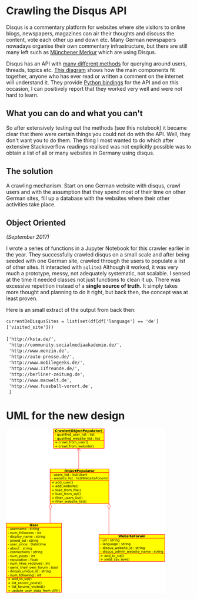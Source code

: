 # Crawling the Disqus API

Disqus is a commentary platform for websites where site visitors to online blogs, newspapers, magazines can air their thoughts and discuss the content, vote each other up and down etc. Many German newspapers nowadays organise their own commentary infrastructure, but there are still many left such as [Münchener Merkur](https://www.merkur.de/) which are using Disqus. 

Disqus has an API with [many different methods](https://disqus.com/api/docs/) for querying around users, threads, topics etc. [This diagram](https://help.disqus.com/customer/portal/articles/1132577) shows how the main components fit together, anyone who has ever read or written a comment on the internet will understand it. They provide [Python bindings](https://github.com/disqus/disqus-python) for the API and on this occasion, I can positively report that they worked very well and were not hard to learn.  

## What you can do and what you can't

So after extensively testing out the methods (see this notebook) it became clear that there were certain things you could not do with the API. Well, they don't want you to do them. The thing I most wanted to do which after extensive Stackoverflow readings realised was not explicitly possible was to obtain a list of all or many websites in Germany using disqus.

## The solution

A crawling mechanism. Start on one German website with disqus, crawl users and with the assumption that they spend most of their time on other German sites, fill up a database with the websites where their other activities take place. 

## Object Oriented 
_(September 2017)_

I wrote a series of functions in a Jupyter Notebook for this crawler earlier in the year. They successfully crawled disqus on a small scale and after being seeded with one German site, crawled through the users to populate a list of other sites. It interacted with `sqlite3` Although it worked, it was very much a prototype, messy, not adequately systematic, not scalable. I sensed at the time it needed classes not just functions to clean it up. There was excessive repetition instead of a **single source of truth.** It simply takes more thought and planning to do it right, but back then, the concept was at least proven. 

Here is an small extract of the output from back then:

```
currentDeDisqusSites = list(set(df[df['language'] == 'de']['visited_site']))

['http://ksta.de/',
 'http://community.socialmediaakademie.de/',
 'http://www.menzin.de',
 'http://auto-presse.de/',
 'http://www.mobilegeeks.de/',
 'http://www.11freunde.de/',
 'http://berliner-zeitung.de',
 'http://www.macwelt.de',
 'http://www.fussball-vorort.de',
 ]

```

# UML for the new design

 ![class_diagram](class_diagram.png)
